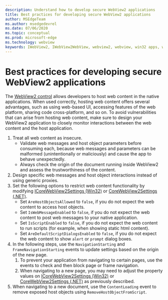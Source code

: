 ```yaml
---
description: Understand how to develop secure WebView2 applications
title: Best practices for developing secure WebView2 applications
author: MSEdgeTeam
ms.author: msedgedevrel
ms.date: 07/06/2020
ms.topic: conceptual
ms.prod: microsoft-edge
ms.technology: webview
keywords: IWebView2, IWebView2WebView, webview2, webview, win32 apps, win32, edge, ICoreWebView2, ICoreWebView2Host, browser control, edge html, security
---
```


# Best practices for developing secure WebView2 applications  

The [WebView2 control][Webview2Main] allows developers to host web content in the native applications. When used correctly, hosting web content offers several advantages, such as using web-based UI, accessing features of the web platform, sharing code cross-platform, and so on.  To avoid vulnerabilities that can arise from hosting web content, make sure to design your WebView2 application to closely monitor interactions between the web content and the host application.  

1.  Treat all web content as insecure.  
    *   Validate web messages and host object parameters before consuming each, because web messages and parameters can be malformed \(unintentionally or maliciously\) and cause the app to behave unexpectedly.
    *   Always check the origin of the document running inside WebView2 and assess the trustworthiness of the content.  
1.  Design specific web messages and host object interactions instead of using generic proxies.  
1.  Set the following options to restrict web content functionality by modifying [ICoreWebView2Settings (Win32)][Webview2ReferenceWin3209538Icorewebview2settings] or [CoreWebView2Settings (.NET)][Webview2ReferenceWin3209538MicrosoftWebWebview2CoreCorewebview2settings].  
    *   Set `AreHostObjectsAllowed` to `false`, if you do not expect the web content to access host objects.  
    *   Set `IsWebMessageEnabled` to `false`, if you do not expect the web content to post web messages to your native application.  
    *   Set `IsScriptEnabled` to `false`, if you do not expect the web content to run scripts \(for example, when showing static html content\).  
    *   Set `AreDefaultScriptDialogsEnabled` to `false`, if you do not expect the web content to show `alert` or `prompt` dialog boxes.  
1.	In the following steps, use the `NavigationStarting` and `FrameNavigationStarting` events to update settings based on the origin of the new page.  
    1.	To prevent your application from navigating to certain pages, use the events to check and then block page or frame navigation.  
    1.	When navigating to a new page, you may need to adjust the property values on [ICoreWebView2Settings (Win32)][Webview2ReferenceWin3209538Icorewebview2settings] or [CoreWebView2Settings (.NET)][Webview2ReferenceWin3209538MicrosoftWebWebview2CoreCorewebview2settings] as previously described.  
1.  When navigating to a new document, use the `ContentLoading` event to remove exposed host objects using `RemoveHostObjectFromScript`.  

<!--## Security

Always check the Source property of the WebView before using `ExecuteScript`, `PostWebMessageAsJson`, `PostWebMessageAsString`, or any other method to send information into the WebView. The WebView may have navigated to another page via the end user interacting with the page or script in the page causing navigation. Similarly, be very careful with `AddScriptToExecuteOnDocumentCreated`. All future `navigations` run the same script and if it provides access to information intended only for a certain origin, any HTML document may have access.

When examining the result of an `ExecuteScript` method call, a `WebMessageReceived` event, always check the Source of the sender, or any other mechanism of receiving information from an HTML document in a WebView validate the URI of the HTML document is what you expect.

When constructing a message to send into a WebView, prefer using `PostWebMessageAsJson` and construct the JSON string parameter using a JSON library. This avoids any potential accidents of encoding information into a JSON string or script and ensure no attacker controlled input can modify the rest of the JSON message or run arbitrary script. -->  

<!-- links -->  

[Webview2Main]: ../index.md "Introduction to Microsoft Edge WebView2 (Preview) | Microsoft Docs"  

[Webview2ReferenceWin3209538Icorewebview2settings]: ../reference/win32/0-9-538/icorewebview2settings.md "interface ICoreWebView2Settings | Microsoft Docs"  

[Webview2ReferenceWin3209538MicrosoftWebWebview2CoreCorewebview2settings]: ../reference/dotnet/0-9-538/microsoft-web-webview2-core-corewebview2settings.md "Microsoft.Web.WebView2.Core.CoreWebView2Settings class | Microsoft Docs"  
